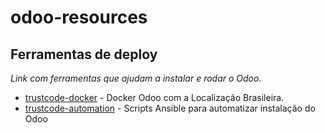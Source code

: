 # odoo-resources



## Ferramentas de deploy

*Link com ferramentas que ajudam a instalar e rodar o Odoo.*

* [trustcode-docker](https://github.com/Trust-Code/docker-odoo) - Docker Odoo com a Localização Brasileira.
* [trustcode-automation](https://github.com/Trust-Code/odoo-automation) - Scripts Ansible para automatizar instalação do Odoo



